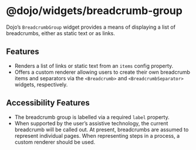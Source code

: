 # <span class="citation" data-cites="dojo/widgets/breadcrumb-group"><span class="citation" data-cites="dojo/widgets/breadcrumb-group"><span class="citation" data-cites="dojo/widgets/breadcrumb-group"><span class="citation" data-cites="dojo/widgets/breadcrumb-group">@dojo/widgets/breadcrumb-group</span></span></span></span>

Dojo’s `BreadcrumbGroup` widget provides a means of displaying a list of breadcrumbs, either as static text or as links.

## Features

-   Renders a list of links or static text from an `items` config property.
-   Offers a custom renderer allowing users to create their own breadcrumb items and separators via the `<Breadcrumb>` and `<BreadcrumbSeparator>` widgets, respectively.

## Accessibility Features

-   The breadcrumb group is labelled via a required `label` property.
-   When supported by the user’s assistive technology, the current breadcrumb will be called out. At present, breadcrumbs are assumed to represent individual pages. When representing steps in a process, a custom renderer should be used.
